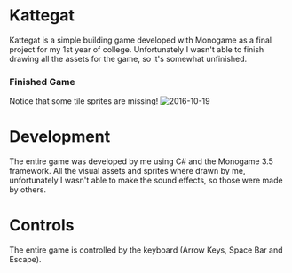 # Kattegat

Kattegat is a simple building game developed with Monogame as a final project for my 1st year of college.
Unfortunately I wasn't able to finish drawing all the assets for the game, so it's somewhat unfinished.

### Finished Game

Notice that some tile sprites are missing!
![2016-10-19](https://user-images.githubusercontent.com/17280945/28999653-a6adddba-7a46-11e7-94bc-1533856cb0e5.png)


# Development

The entire game was developed by me using C# and the Monogame 3.5 framework.
All the visual assets and sprites where drawn by me, unfortunately I wasn't able to make the sound effects, so those were made by others.

# Controls

The entire game is controlled by the keyboard (Arrow Keys, Space Bar and Escape).
